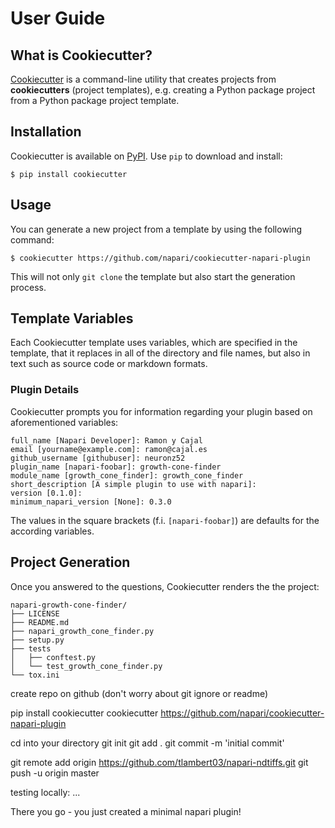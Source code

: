 # User Guide

## What is Cookiecutter?

[Cookiecutter] is a command-line utility that creates projects from **cookiecutters** (project
templates), e.g. creating a Python package project from a Python package project template.

## Installation

Cookiecutter is available on [PyPI]. Use ``pip`` to download and install:

```no-highlight
$ pip install cookiecutter
```

## Usage

You can generate a new project from a template by using the following command:

```no-highlight
$ cookiecutter https://github.com/napari/cookiecutter-napari-plugin
```

This will not only ``git clone`` the template but also start the generation process.

## Template Variables

Each Cookiecutter template uses variables, which are specified in the template, that
it replaces in all of the directory and file names, but also in text such as source code
or markdown formats.

### Plugin Details

Cookiecutter prompts you for information regarding your plugin based on aforementioned variables:

```no-highlight
full_name [Napari Developer]: Ramon y Cajal
email [yourname@example.com]: ramon@cajal.es
github_username [githubuser]: neuronz52
plugin_name [napari-foobar]: growth-cone-finder
module_name [growth_cone_finder]: growth_cone_finder
short_description [A simple plugin to use with napari]:
version [0.1.0]:
minimum_napari_version [None]: 0.3.0
```

The values in the square brackets (f.i. ``[napari-foobar]``) are defaults for the according variables.

## Project Generation

Once you answered to the questions, Cookiecutter renders the the project:

```no-highlight
napari-growth-cone-finder/
├── LICENSE
├── README.md
├── napari_growth_cone_finder.py
├── setup.py
├── tests
│   ├── conftest.py
│   └── test_growth_cone_finder.py
└── tox.ini
```

create repo on github (don't worry about git ignore or readme)

pip install cookiecutter
cookiecutter https://github.com/napari/cookiecutter-napari-plugin

cd into your directory
git init
git add .
git commit -m 'initial commit'

git remote add origin https://github.com/tlambert03/napari-ndtiffs.git
git push -u origin master

testing locally:
...

There you go - you just created a minimal napari plugin!

[Cookiecutter]: https://github.com/audreyr/cookiecutter
[PyPI]: https://pypi.org/project/cookiecutter
